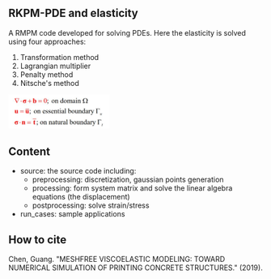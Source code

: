 ## RKPM-PDE and elasticity

A RMPM code developed for solving PDEs. Here the elasticity is solved using four approaches:
1. Transformation method
2. Lagrangian multiplier
3. Penalty method
4. Nitsche's method

<img src="RK.JPG" alt="drawing" width="200" class="center"/>

## Content
- source: the source code including:
  - preprocessing: discretization, gaussian points generation
  - processing: form system matrix and solve the linear algebra equations (the displacement)
  - postprocessing: solve strain/stress
- run_cases: sample applications 

## How to cite
Chen, Guang. "MESHFREE VISCOELASTIC MODELING: TOWARD NUMERICAL SIMULATION OF PRINTING CONCRETE STRUCTURES." (2019).
